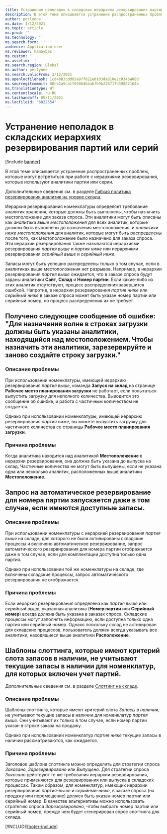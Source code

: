 ```yaml
---
title: Устранение неполадок в складских иерархиях резервирования партий или серий
description: В этой теме описывается устранение распространенных проблем, которые могут встретиться при работе с иерархиями резервирования, которые используют аналитики партии или серии.
author: perlynne
ms.date: 3/12/2021
ms.topic: article
ms.prod: ''
ms.technology: ''
ms.search.form: ''
audience: Application user
ms.reviewer: kamaybac
ms.custom: ''
ms.assetid: ''
ms.search.region: Global
ms.author: perlynne
ms.search.validFrom: 3/12/2021
ms.openlocfilehash: 1cd4883cdd95a97f821e0103da910e2c0346a08d
ms.sourcegitcommit: 08ce2a9ca1f02064beabfb9b228717d39882164b
ms.translationtype: HT
ms.contentlocale: ru-RU
ms.lasthandoff: 05/11/2021
ms.locfileid: "6022554"
---
```

# <a name="troubleshoot-warehouse-batch-and-serial-reservation-hierarchies"></a>Устранение неполадок в складских иерархиях резервирования партий или серий

[!include [banner](../includes/banner.md)]

В этой теме описывается устранение распространенных проблем, которые могут встретиться при работе с иерархиями резервирования, которые используют аналитики партии или серии.

Дополнительные сведения см. в разделе [Гибкая политика резервирования аналитик на уровне склада](flexible-warehouse-level-dimension-reservation.md).

Иерархия резервирования номенклатуры определяет требование аналитик хранения, которые должны быть выполнены, чтобы назначить местоположение для заказа спроса. Эти аналитики могут быть описаны как *аналитики выше местоположения* для всех аналитик, которые должны быть выполнены до назначения местоположения, и *аналитики ниже местоположения* для аналитик, которые могут быть распределены после того, как местоположение было назначено для заказа спроса. Эти иерархии резервирования также называются иерархиями резервирования *партия выше* и *партия ниже* или иерархиями резервирования *серийный выше* и *серийный ниже*.

Запасы могут быть успешно распределены только в том случае, если в аналитиках выше местоположения нет разрывов. Например, в иерархии резервирования *партия выше* ожидается, что в заказе спроса будут заданы аналитики **Сайт**, **Склад** и **Номер партии**. Если какие-либо из этих аналитик отсутствуют, процесс распределения завершится ошибкой. Напротив, в иерархии резервирования *партия ниже* или *серийный ниже* в заказе спроса может быть указан номер партии или серийный номер, но процесс распределения их не требует.

## <a name="i-receive-the-following-error-message-to-be-assigned-to-wave-load-lines-must-specify-the-dimensions-above-the-location-to-assign-these-dimensions-reserve-and-recreate-the-load-line"></a>Получено следующее сообщение об ошибке: "Для назначения волне в строках загрузки должны быть указаны аналитики, находящийся над местоположением. Чтобы назначить эти аналитики, зарезервируйте и заново создайте строку загрузки."

### <a name="issue-description"></a>Описание проблемы

При использовании номенклатуры, имеющей иерархию резервирования *партия выше*, команда **Запуск на склад** на странице **Рабочее место планирования загрузки** не работает, если попытаться выпустить загрузку для неполного количества. Выводится это сообщение об ошибке, и работа с частичным количеством не создается.

Однако при использовании номенклатуры, имеющей иерархию резервирования *партия ниже*, вы можете выпустить загрузку для частичного количества со страницы **Рабочее место планирования загрузки**.

### <a name="issue-cause"></a>Причина проблемы

Когда аналитика находится над аналитикой **Местоположение** в иерархии резервирования, она должна быть указана до выпуска на склад. Частичные количества не могут быть выпущены, если не указана одна или несколько аналитик, расположенных выше аналитики **Местоположение**.

## <a name="the-auto-reservation-prompt-for-a-batch-number-is-triggered-even-though-there-is-available-inventory"></a>Запрос на автоматическое резервирование для номера партии запускается даже в том случае, если имеются доступные запасы.

### <a name="issue-description"></a>Описание проблемы

При использовании номенклатуры с иерархией резервирования *партия выше* на складе, для которого не были активированы складские процессы и включено автоматическое резервирование, запрос автоматического резервирования для номера партии отображается даже в том случае, если для комплектации доступна только одна партия.

Однако при использовании той же номенклатуры на складе, где включены складские процессы, запрос автоматического резервирования не отображается.

### <a name="issue-cause"></a>Причина проблемы

Если иерархия резервирования определена как *партия выше* или *серийный выше*, указанная аналитика (**Номер партии** или **Серийный номер**) всегда должна быть указана в заказах спроса. Складские процессы могут заполнять информацию, если доступна только одна партия или серийный номер. Однако поскольку склад не активирован для складских процессов, пользователь должен всегда указывать все аналитики, находящиеся выше аналитики **Расположение**.

## <a name="slotting-templates-that-have-the-consider-on-hand-slot-criterion-dont-consider-current-on-hand-inventory-for-batch-enabled-items"></a>Шаблоны слоттинга, которые имеют критерий слота запасов в наличии, не учитывают текущие запасы в наличии для номенклатур, для которых включен учет партий.

Дополнительные сведения см. в разделе [Слоттинг на складе](warehouse-slotting.md).

### <a name="issue-description"></a>Описание проблемы

Шаблоны слоттинга, которые имеют критерий слота *Запасы в наличии*, не учитывают текущие запасы в наличии для номенклатур *партия выше*. Они учитывают их только в том случае, если номер партии указан в строке заказа на продажу.

Однако при использовании номенклатур *партия ниже* текущие запасы в наличии рассматриваются, как ожидается.

### <a name="issue-cause"></a>Причина проблемы

Заголовок шаблона слоттинга можно определить для стратегии спроса *Заказано*, *Зарезервировано* или *Выпущено*. Для стратегии спроса *Заказано* действуют те же требования иерархии резервирования, которые применяются для резервирования или выпуска в складских процессах. Таким образом, для номенклатур, имеющих иерархии резервирования *партия-выше* и *серийный-ниже*, в заказе спроса (на продажу или перемещение) должен быть указан номер партии или серийный номер. В качестве альтернативы можно использовать стратегию спроса *Зарезервировано*, чтобы выбрать номер партии или серийный номер, прежде чем будет сгенерирован спрос слоттинга для склада.

[!INCLUDE[footer-include](../../includes/footer-banner.md)]
